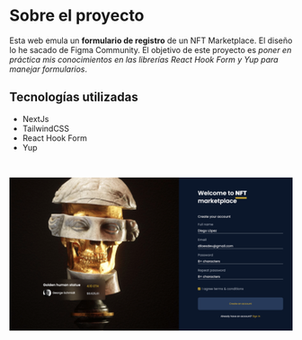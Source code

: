 # Sobre el proyecto

Esta web emula un **formulario de registro** de un NFT Marketplace.
El diseño lo he sacado de Figma Community.
El objetivo de este proyecto es _poner en práctica mis conocimientos en las librerías React Hook Form y Yup para manejar formularios_.

## Tecnologías utilizadas

- NextJs
- TailwindCSS
- React Hook Form
- Yup

![]()

![image](./public/nft_market.png)
